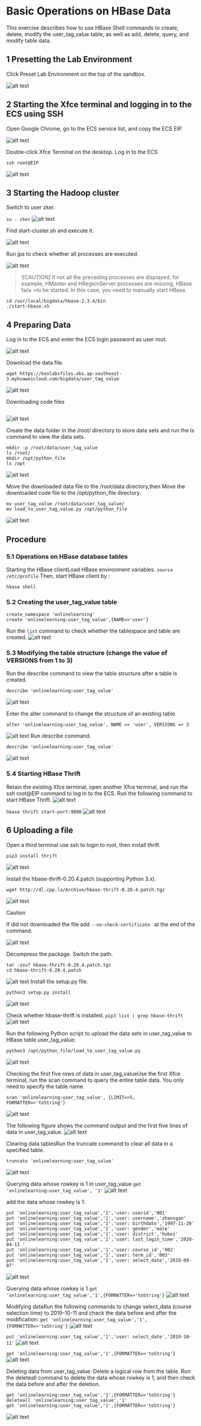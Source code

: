 # Basic Operations on HBase Data
This exercise describes how to use HBase Shell commands to create, delete, modify the user_tag_value table, as well as add, delete, query, and modify table data.

## 1 Presetting the Lab Environment
Click Preset Lab Environment on the top of the sandbox.

![alt text](images/image.png)

## 2 Starting the Xfce terminal and logging in to the ECS using SSH

Open Google Chrome, go to the ECS service list, and copy the ECS EIP.

![alt text](images/image-1.png)

Double-click Xfce Terminal on the desktop. Log in to the ECS
```
ssh root@EIP

```
![alt text](images/image-2.png)

## 3 Starting the Hadoop cluster

Switch to user zker.

``` su - zker ```
![alt text](images/image-3.png)

Find start-cluster.sh and execute it.

![alt text](images/image-4.png)

Run jps to check whether all processes are executed.

![alt text](images/image-5.png)

>![CAUTION]
>If not all the preceding processes are displayed, for example, HMaster and HRegionServer processes are missing, HBase fails >to be started. In this case, you need to manually start HBase.

```
cd /usr/local/bigdata/hbase-2.3.4/bin
./start-hbase.sh
```
## 4 Preparing Data

Log in to the ECS and enter the ECS login password as user root.

![alt text](images/image-7.png)

Download the data file.
```
wget https://koolabsfiles.obs.ap-southeast-3.myhuaweicloud.com/bigdata/user_tag_value
```
![alt text](images/image-8.png)

Downloading code files
```wget https://sandbox-expriment-files.obs.cn-north-1.myhuaweicloud.com:443/20220930/exp5/load_to_user_tag_value.py
```
![alt text](images/image-9.png)

Create the data folder in the /root/ directory to store data sets and run the ls command to view the data sets.
```
mkdir -p /root/data/user_tag_value
ls /root/
mkdir /opt/python_file
ls /opt
```
![alt text](images/image-10.png)

Move the downloaded data file to the /root/data directory,then
Move the downloaded code file to the /opt/python_file directory.
```
mv user_tag_value /root/data/user_tag_value/
mv load_to_user_tag_value.py /opt/python_file
```
![alt text](images/image-11.png)

## Procedure
### 5.1 Operations on HBase database tables
Starting the HBase clientLoad HBase environment variables.
``` source /etc/profile ```
Then, start HBase client by :
```
hbase shell
```

### 5.2 Creating the user_tag_value table
```
create_namespace 'onlinelearning'
create 'onlinelearning:user_tag_value',{NAME=>'user'}
```
Run the ```list``` command to check whether the tablespace and table are created.
![alt text](images/image-12.png)

### 5.3 Modifying the table structure (change the value of VERSIONS from 1 to 3)
Run the describe command to view the table structure after a table is created.
``` 
describe 'onlinelearning:user_tag_value'
```
![alt text](images/image-13.png)

Enter the alter command to change the structure of an existing table.
```
alter 'onlinelearning:user_tag_value', NAME => 'user', VERSIONS => 3
```
![alt text](images/image-14.png)
Run describe command.
```
describe 'onlinelearning:user_tag_value'
```
![alt text](images/image-15.png)

### 5.4 Starting HBase Thrift
Retain the existing Xfce terminal, open another Xfce terminal, and run the ssh root@EIP command to log in to the ECS. Run the following command to start HBase Thrift.
![alt text](images/image-16.png)

``` hbase thrift start-port:9090 ```
![alt text](images/image-17.png)

## 6 Uploading a file
Open a third terminal use ssh to login to root, then install thrift.
```
pip3 install thrift
```
![alt text](images/image-18.png)

Install the hbase-thrift-0.20.4.patch (supporting Python 3.x).
```
wget http://dl.cpp.la/Archive/hbase-thrift-0.20.4.patch.tgz
```
![alt text](images/image-19.png)

>[!CAUTION]
>If did not downloaded the file add ```--no-check-certificate ``` at the  end of the command.

![alt text](images/image-20.png)

Decompress the package.
Switch the path.
```
tar -zxvf hbase-thrift-0.20.4.patch.tgz
cd hbase-thrift-0.20.4.patch
```
![alt text](images/image-21.png)
Install the setup.py file.

```
python3 setup.py install
```
![alt text](images/image-22.png)

Check whether hbase-thrift is installed.
``` pip3 list | grep hbase-thrift ```
![alt text](images/image-23.png)

Run the following Python script to upload the data sets in user_tag_value to HBase table user_tag_value:
```
python3 /opt/python_file/load_to_user_tag_value.py
```
![alt text](images/image-24.png)

Checking the first five rows of data in user_tag_valueUse the first Xfce terminal, run the scan command to query the entire table data. You only need to specify the table name.
```
scan 'onlinelearning:user_tag_value', {LIMIT=>5, FORMATTER=>'toString'}
```
![alt text](images/image-25.png)

The following figure shows the command output and the first five lines of data in user_tag_value.
![alt text](images/image-26.png)

Clearing data tablesRun the truncate command to clear all data in a specified table.
```
truncate 'onlinelearning:user_tag_value'
```
![alt text](images/image-27.png)

Querying data whose rowkey is 1 in user_tag_value
``` get 'onlinelearning:user_tag_value', '1' ```
![alt text](images/image-28.png)

add the data whose rowkey is 1:
``` 
put 'onlinelearning:user_tag_value','1','user: userid','001'
put 'onlinelearning:user_tag_value','1','user: username','zhansgan'
put 'onlinelearning:user_tag_value','1','user: birthdate','1997-11-20'
put 'onlinelearning:user_tag_value','1','user: gender','male'
put 'onlinelearning:user_tag_value','1','user: district','hubei'
put 'onlinelearning:user_tag_value','1','user: last_login_time','2020-04-11 '
put 'onlinelearning:user_tag_value','1','user: course_id','002'
put 'onlinelearning:user_tag_value','1','user: term_id','003'
put 'onlinelearning:user_tag_value','1','user: select_date','2019-09-07'
```
![alt text](images/image-29.png)

Querying data whose rowkey is 1
``` get 'onlinelearning:user_tag_value','1',{FORMATTER=>'toString'} ```
![alt text](images/image-30.png)

Modifying dataRun the following commands to change select_data (course selection time) to 2019-10-11 and check the data before and after the modification:
``` get 'onlinelearning:user_tag_value','1',{FORMATTER=>'toString'} ```
![alt text](images/image-31.png)

```put 'onlinelearning:user_tag_value','1','user: select_date','2019-10-11'```
![alt text](images/image-32.png)

``` get 'onlinelearning:user_tag_value','1',{FORMATTER=>'toString'} ```
![alt text](images/image-33.png)

Deleting data from user_tag_value:
Delete a logical row from the table. Run the deleteall command to delete the data whose rowkey is 1, and then check the data before and after the deletion.
```
get 'onlinelearning:user_tag_value','1',{FORMATTER=>'toString'}
deleteall 'onlinelearning:user_tag_value','1'
get 'onlinelearning:user_tag_value','1',{FORMATTER=>'toString'}
```
![alt text](images/image-34.png)

